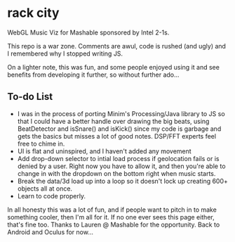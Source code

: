 rack city
=========

WebGL Music Viz for Mashable sponsored by Intel 2-1s.

This repo is a war zone. Comments are awul, code is rushed (and ugly) and I remembered why I stopped writing JS.

On a lighter note, this was fun, and some people enjoyed using it and see benefits from developing it further, so without further ado...

To-do List
----------

* I was in the process of porting Minim's Processing/Java library to JS so that I could have a better handle over drawing the big beats, using BeatDetector and isSnare() and isKick() since my code is garbage and gets the basics but misses a lot of good notes. DSP/FFT experts feel free to chime in.
* UI is flat and uninspired, and I haven't added any movement 
* Add drop-down selector to intial load process if geolocation fails or is denied by a user. Right now you have to allow it, and then you're able to change in with the dropdown on the bottom right when music starts.
* Break the data/3d load up into a loop so it doesn't lock up creating 600+ objects all at once.
* Learn to code properly.

In all honesty this was a lot of fun, and if people want to pitch in to make something cooler, then I'm all for it. If no one ever sees this page either, that's fine too. Thanks to Lauren @ Mashable for the opportunity. Back to Android and Oculus for now...
